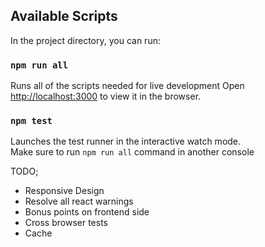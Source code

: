 ## Available Scripts

In the project directory, you can run:


### `npm run all`

Runs all of the scripts needed for live development
Open [http://localhost:3000](http://localhost:3000) to view it in the browser.



### `npm test`

Launches the test runner in the interactive watch mode.<br>
Make sure to run `npm run all` command in another console



TODO;
-  Responsive Design
-  Resolve all react warnings
-  Bonus points on frontend side
-  Cross browser tests
-  Cache
